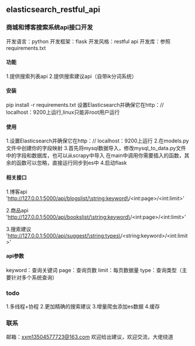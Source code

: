 ## elasticsearch_restful_api
### 商城和博客搜索系统api接口开发

开发语言：python
开发框架：flask
开发风格：restful api
开发库：参照requirements.txt

#### 功能
1.提供搜索列表api
2.提供搜索建议api（自带ik分词系统）


#### 安装
pip install -r requirements.txt
设置Elasticsearch并确保它在http：// localhost：9200上运行,linux只能非root用户运行


#### 使用
1.设置Elasticsearch并确保它在http：// localhost：9200上运行
2.在models.py文件中创建你的字段映射
3.首先将mysql数据导入，修改mysql_to_data.py文件中的字段和数据库，也可以从scrapy中导入
  在main中调用你需要插入的函数，其余的函数可以忽略，直接运行同步到es中
4.启动flask


#### 相关接口
1.博客api 'http://127.0.0.1:5000/api/blogslist/\<string:keyword\>/\<int:page\>/\<int:limit\>'

2.商品api 'http://127.0.0.1:5000/api/bookslist/\<string:keyword\>/\<int:page\>/\<int:limit\>'

3.搜索建议 'http://127.0.0.1:5000/api/suggest/\<string:types\>/\<string:keyword\>/\<int:limit\>'

#### api参数
keyword：查询关键词
page：查询页数
limit：每页数据量
type：查询类型（主要针对多个系统查询）

### todo
1.多线程+协程
2.更加精确的搜索建议
3.增量爬虫添加es数据
4.缓存

### 联系
邮箱：xxm13504577723@163.com
欢迎给出建议，欢迎交流，大佬绕道
